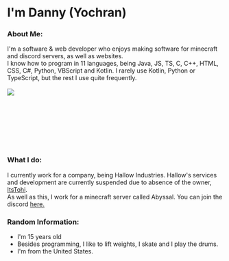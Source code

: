 # I'm Danny (Yochran)

### About Me:
I'm a software & web developer who enjoys making software for minecraft and discord servers, as well as websites.
</br>
I know how to program in 11 languages, being Java, JS, TS, C, C++, HTML, CSS, C#, Python, VBScript and Kotlin. I rarely use Kotlin, Python or TypeScript, but the rest I use quite frequently.
</br>
<br>
  <a href="https://github.com/Yochran">
    <img align="left" src="https://github-readme-stats.vercel.app/api/top-langs/?username=Yochran&theme=dark&layout=compact&exclude_repo=vCores,MonsoonSMP,InvadedSoup,yoSSTool&langs_count=6"/>
  </a>
</br>

<br></br>
<br></br>
<br></br>

### What I do:
I currently work for a company, being Hallow Industries. Hallow's services and development are currently suspended due to absence of the owner, [ItsTohi](https://github.com/ItsTohi).
</br>
As well as this, I work for a minecraft server called Abyssal. You can join the discord [here.](https://discord.gg/a3ATJFNNhQ)
</br>
### Random Information:
  - I'm 15 years old
  - Besides programming, I like to lift weights, I skate and I play the drums.
  - I'm from the United States. 
